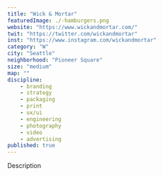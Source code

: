 ```yaml
---
title: "Wick & Mortar"
featuredImage: ./-hamburgers.png
website: "https://www.wickandmortar.com/"
twit: "https://twitter.com/wickandmortar"
inst: "https://www.instagram.com/wickandmortar"
category: "W"
city: "Seattle"
neighborhood: "Pioneer Square"
size: "medium"
map: ""
discipline:
    - branding
    - strategy
    - packaging
    - print
    - ux/ui
    - engineering
    - photography
    - video
    - advertising
published: true
---
```


Description
